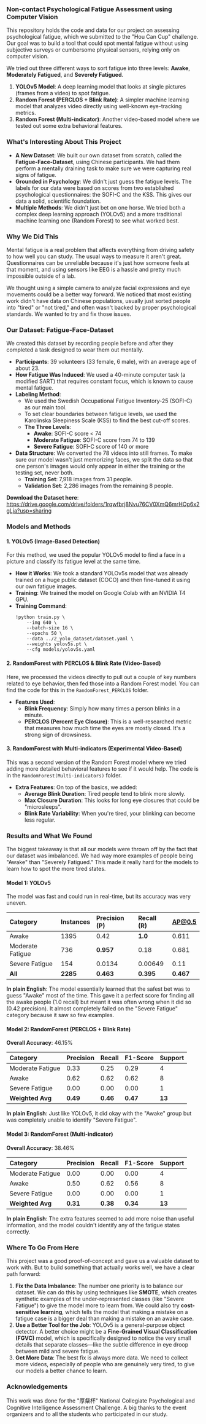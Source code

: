 ### Non-contact Psychological Fatigue Assessment using Computer Vision

This repository holds the code and data for our project on assessing psychological fatigue, which we submitted to the "Hou Can Cup" challenge. Our goal was to build a tool that could spot mental fatigue without using subjective surveys or cumbersome physical sensors, relying only on computer vision.

We tried out three different ways to sort fatigue into three levels: **Awake**, **Moderately Fatigued**, and **Severely Fatigued**.

1.  **YOLOv5 Model**: A deep learning model that looks at single pictures (frames from a video) to spot fatigue.
2.  **Random Forest (PERCLOS + Blink Rate)**: A simpler machine learning model that analyzes video directly using well-known eye-tracking metrics.
3.  **Random Forest (Multi-indicator)**: Another video-based model where we tested out some extra behavioral features.

### What's Interesting About This Project

* **A New Dataset**: We built our own dataset from scratch, called the **Fatigue-Face-Dataset**, using Chinese participants. We had them perform a mentally draining task to make sure we were capturing real signs of fatigue.
* **Grounded in Psychology**: We didn't just guess the fatigue levels. The labels for our data were based on scores from two established psychological questionnaires: the SOFI-C and the KSS. This gives our data a solid, scientific foundation.
* **Multiple Methods**: We didn't just bet on one horse. We tried both a complex deep learning approach (YOLOv5) and a more traditional machine learning one (Random Forest) to see what worked best.

### Why We Did This

Mental fatigue is a real problem that affects everything from driving safety to how well you can study. The usual ways to measure it aren't great. Questionnaires can be unreliable because it's just how someone feels at that moment, and using sensors like EEG is a hassle and pretty much impossible outside of a lab.

We thought using a simple camera to analyze facial expressions and eye movements could be a better way forward. We noticed that most existing work didn't have data on Chinese populations, usually just sorted people into "tired" or "not tired," and often wasn't backed by proper psychological standards. We wanted to try and fix those issues.

### Our Dataset: Fatigue-Face-Dataset

We created this dataset by recording people before and after they completed a task designed to wear them out mentally.

* **Participants**: 39 volunteers (33 female, 6 male), with an average age of about 23.
* **How Fatigue Was Induced**: We used a 40-minute computer task (a modified SART) that requires constant focus, which is known to cause mental fatigue.
* **Labeling Method**:
    * We used the Swedish Occupational Fatigue Inventory-25 (SOFI-C) as our main tool.
    * To set clear boundaries between fatigue levels, we used the Karolinska Sleepiness Scale (KSS) to find the best cut-off scores.
    * **The Three Levels**:
        * **Awake**: SOFI-C score < 74
        * **Moderate Fatigue**: SOFI-C score from 74 to 139
        * **Severe Fatigue**: SOFI-C score of 140 or more
* **Data Structure**: We converted the 78 videos into still frames. To make sure our model wasn't just memorizing faces, we split the data so that one person's images would only appear in either the training or the testing set, never both.
    * **Training Set**: 7,918 images from 31 people.
    * **Validation Set**: 2,286 images from the remaining 8 people.

**Download the Dataset here**: https://drive.google.com/drive/folders/1rqwfbrj8Nvu76CV0XmQ6mrHOp6x2gLja?usp=sharing 

### Models and Methods

#### 1. YOLOv5 (Image-Based Detection)

For this method, we used the popular YOLOv5 model to find a face in a picture and classify its fatigue level at the same time.

* **How it Works**: We took a standard YOLOv5s model that was already trained on a huge public dataset (COCO) and then fine-tuned it using our own fatigue images.
* **Training**: We trained the model on Google Colab with an NVIDIA T4 GPU.
* **Training Command**:
    ```shell
    !python train.py \
        --img 640 \
        --batch-size 16 \
        --epochs 50 \
        --data ../2_yolo_dataset/dataset.yaml \
        --weights yolov5s.pt \
        --cfg models/yolov5s.yaml
    ```

#### 2. RandomForest with PERCLOS & Blink Rate (Video-Based)

Here, we processed the videos directly to pull out a couple of key numbers related to eye behavior, then fed those into a Random Forest model. You can find the code for this in the `RandomForest_PERCLOS` folder.

* **Features Used**:
    * **Blink Frequency**: Simply how many times a person blinks in a minute.
    * **PERCLOS (Percent Eye Closure)**: This is a well-researched metric that measures how much time the eyes are mostly closed. It's a strong sign of drowsiness.

#### 3. RandomForest with Multi-indicators (Experimental Video-Based)

This was a second version of the Random Forest model where we tried adding more detailed behavioral features to see if it would help. The code is in the `RandomForest(Multi-indicators)` folder.

* **Extra Features**: On top of the basics, we added:
    * **Average Blink Duration**: Tired people tend to blink more slowly.
    * **Max Closure Duration**: This looks for long eye closures that could be "microsleeps".
    * **Blink Rate Variability**: When you're tired, your blinking can become less regular.

### Results and What We Found

The biggest takeaway is that all our models were thrown off by the fact that our dataset was imbalanced. We had way more examples of people being "Awake" than "Severely Fatigued." This made it really hard for the models to learn how to spot the more tired states.

#### Model 1: YOLOv5

The model was fast and could run in real-time, but its accuracy was very uneven.

| Category | Instances | Precision (P) | Recall (R) | AP@0.5 |
| :--- | :--- | :--- | :--- | :--- |
| Awake | 1395 | 0.42 | **1.0** | 0.611 |
| Moderate Fatigue | 736 | **0.957** | 0.18 | 0.681 |
| Severe Fatigue | 154 | 0.0134 | 0.00649 | 0.11 |
| **All** | **2285** | **0.463** | **0.395** | **0.467** |

**In plain English**: The model essentially learned that the safest bet was to guess "Awake" most of the time. This gave it a perfect score for finding all the awake people (1.0 recall) but meant it was often wrong when it did so (0.42 precision). It almost completely failed on the "Severe Fatigue" category because it saw so few examples.

#### Model 2: RandomForest (PERCLOS + Blink Rate)

**Overall Accuracy**: 46.15%

| Category | Precision | Recall | F1-Score | Support |
| :--- | :--- | :--- | :--- | :--- |
| Moderate Fatigue | 0.33 | 0.25 | 0.29 | 4 |
| Awake | 0.62 | 0.62 | 0.62 | 8 |
| Severe Fatigue | 0.00 | 0.00 | 0.00 | 1 |
| **Weighted Avg** | **0.49** | **0.46** | **0.47** | **13** |


**In plain English**: Just like YOLOv5, it did okay with the "Awake" group but was completely unable to identify "Severe Fatigue".

#### Model 3: RandomForest (Multi-indicator)

**Overall Accuracy**: 38.46%

| Category | Precision | Recall | F1-Score | Support |
| :--- | :--- | :--- | :--- | :--- |
| Moderate Fatigue | 0.00 | 0.00 | 0.00 | 4 |
| Awake | 0.50 | 0.62 | 0.56 | 8 |
| Severe Fatigue | 0.00 | 0.00 | 0.00 | 1 |
| **Weighted Avg** | **0.31** | **0.38** | **0.34** | **13** |

**In plain English**: The extra features seemed to add more noise than useful information, and the model couldn't identify any of the fatigue states correctly.

### Where To Go From Here

This project was a good proof-of-concept and gave us a valuable dataset to work with. But to build something that actually works well, we have a clear path forward:

1.  **Fix the Data Imbalance**: The number one priority is to balance our dataset. We can do this by using techniques like **SMOTE**, which creates synthetic examples of the under-represented classes (like "Severe Fatigue") to give the model more to learn from. We could also try **cost-sensitive learning**, which tells the model that making a mistake on a fatigue case is a bigger deal than making a mistake on an awake case.
2.  **Use a Better Tool for the Job**: YOLOv5 is a general-purpose object detector. A better choice might be a **Fine-Grained Visual Classification (FGVC)** model, which is specifically designed to notice the very small details that separate classes—like the subtle difference in eye droop between mild and severe fatigue.
3.  **Get More Data**: The best fix is always more data. We need to collect more videos, especially of people who are genuinely very tired, to give our models a better chance to learn.

### Acknowledgements

This work was done for the "厚粲杯" National Collegiate Psychological and Cognitive Intelligence Assessment Challenge. A big thanks to the event organizers and to all the students who participated in our study.
